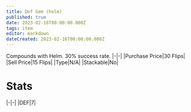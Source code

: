 ```yaml
---
title: Def Gem (helm)
published: true
date: 2023-02-16T00:00:00.000Z
tags: item
editor: markdown
dateCreated: 2023-02-16T00:00:00.000Z
---
```


Compounds with Helm. 30% success rate.
|-|-|
|Purchase Price|30 Flips|
|Sell Price|15 Flips|
|Type|N/A|
|Stackable|No|

# Stats
|-|-|
|DEF|7|
